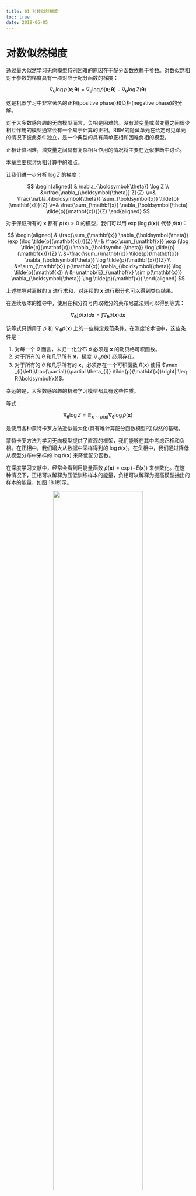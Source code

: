 ```yaml
---
title: 01 对数似然梯度
toc: true
date: 2019-06-05
---
```

# 对数似然梯度

通过最大似然学习无向模型特别困难的原因在于配分函数依赖于参数。对数似然相对于参数的梯度具有一项对应于配分函数的梯度：

$$
\nabla_{\boldsymbol{\theta}} \log p(\mathbf{x} ; \boldsymbol{\theta})=\nabla_{\boldsymbol{\theta}} \log \tilde{p}(\mathbf{x} ; \boldsymbol{\theta})-\nabla_{\boldsymbol{\theta}} \log Z(\boldsymbol{\theta})
$$

这是机器学习中非常著名的正相(positive phase)和负相(negative phase)的分解。

对于大多数感兴趣的无向模型而言，负相是困难的。没有潜变量或潜变量之间很少相互作用的模型通常会有一个易于计算的正相。RBM的隐藏单元在给定可见单元的情况下彼此条件独立，是一个典型的具有简单正相和困难负相的模型。

正相计算困难，潜变量之间具有复杂相互作用的情况将主要在近似推断中讨论。

本章主要探讨负相计算中的难点。

让我们进一步分析 $\log Z$ 的梯度：

$$
\begin{aligned} & \nabla_{\boldsymbol{\theta}} \log Z \\ &=\frac{\nabla_{\boldsymbol{\theta}} Z}{Z} \\=& \frac{\nabla_{\boldsymbol{\theta}} \sum_{\boldsymbol{x}} \tilde{p}(\mathbf{x})}{Z} \\=& \frac{\sum_{\mathbf{x}} \nabla_{\boldsymbol{\theta} \tilde{p}(\mathbf{x})}}{Z} \end{aligned}
$$

对于保证所有的 $\mathbf{x}$ 都有 $p(\mathbf{x})>0$ 的模型，我们可以用 $\exp (\log \tilde{p}(\mathbf{x}))$ 代替 $\tilde{p}(\mathbf{x})$：


$$
\begin{aligned} & \frac{\sum_{\mathbf{x}} \nabla_{\boldsymbol{\theta}} \exp (\log \tilde{p}(\mathbf{x}))}{Z} \\=& \frac{\sum_{\mathbf{x}} \exp (\log \tilde{p}(\mathbf{x})) \nabla_{\boldsymbol{\theta}} \log \tilde{p}(\mathbf{x})}{Z} \\ &=\frac{\sum_{\mathbf{x}} \tilde{p}(\mathbf{x}) \nabla_{\boldsymbol{\theta}} \log \tilde{p}(\mathbf{x})}{Z} \\ &=\sum_{\mathbf{x}} p(\mathbf{x}) \nabla_{\boldsymbol{\theta}} \log \tilde{p}(\mathbf{x}) \\ &=\mathbb{E}_{\mathbf{x} \sim p(\mathbf{x})} \nabla_{\boldsymbol{\theta}} \log \tilde{p}(\mathbf{x}) \end{aligned}
$$

上述推导对离散的 $\boldsymbol{x}$ 进行求和，对连续的 $\boldsymbol{x}$ 进行积分也可以得到类似结果。

在连续版本的推导中，使用在积分符号内取微分的莱布尼兹法则可以得到等式：

$$
\nabla_{\boldsymbol{\theta}} \int \tilde{p}(\mathbf{x}) d \boldsymbol{x}=\int \nabla_{\boldsymbol{\theta}} \tilde{p}(\mathbf{x}) d \boldsymbol{x}
$$

该等式只适用于 $\tilde{p}$ 和 $\nabla_{\boldsymbol{\theta}} \tilde{p}(\mathbf{x})$ 上的一些特定规范条件。在测度论术语中，这些条件是：

1. 对每一个 $\theta$ 而言，未归一化分布 $\tilde{p}$ 必须是 $\boldsymbol{x}$ 的勒贝格可积函数。
2. 对于所有的 $\theta$ 和几乎所有 $\boldsymbol{x}$，梯度 $\nabla_{\boldsymbol{\theta}} \tilde{p}(\mathbf{x})$ 必须存在。
3. 对于所有的 $\theta$ 和几乎所有的 $\boldsymbol{x}$，必须存在一个可积函数 $R(\boldsymbol{x})$ 使得 $\max _{i}\left|\frac{\partial}{\partial \theta_{i}} \tilde{p}(\mathbf{x})\right| \leq R(\boldsymbol{x})$。

幸运的是，大多数感兴趣的机器学习模型都具有这些性质。

等式：

$$
\nabla_{\boldsymbol{\theta}} \log Z=\mathbb{E}_{\mathbf{x} \sim p(\mathbf{x})} \nabla_{\boldsymbol{\theta}} \log \tilde{p}(\mathbf{x})\tag{18.15}
$$

是使用各种蒙特卡罗方法近似最大化(具有难计算配分函数模型的)似然的基础。

蒙特卡罗方法为学习无向模型提供了直观的框架，我们能够在其中考虑正相和负相。在正相中，我们增大从数据中采样得到的 $\log \tilde{p}(\mathbf{x})$。在负相中，我们通过降低从模型分布中采样的 $\log \tilde{p}(\mathbf{x})$ 来降低配分函数。

在深度学习文献中，经常会看到用能量函数 $\tilde{p}(\mathbf{x})=\exp (-E(\mathbf{x}))$ 来参数化。在这种情况下，正相可以解释为压低训练样本的能量，负相可以解释为提高模型抽出的样本的能量，如图 18.1所示。

<p align="center">
    <img width="70%" height="70%" src="http://images.iterate.site/blog/image/20190831/Gfm6GHCwOTnL.png?imageslim">
</p>


# 相关

- 《深度学习》花书
